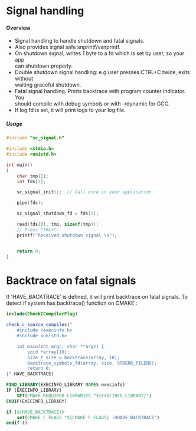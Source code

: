 # Signal handling

#### Overview

- Signal handling to handle shutdown and fatal signals.
- Also provides signal safe snprintf/vsnprintf.
- On shutdown signal, writes 1 byte to a fd which is set by user, so your app   
  can shutdown properly. 
- Double shutdown signal handling: e.g user presses CTRL+C twice, exits without  
  waiting graceful shutdown.
- Fatal signal handling. Prints backtrace with program counter indicator. You   
  should compile with debug symbols or with -rdynamic for GCC.
- If log fd is set, it will print logs to your log file.


##### Usage


```c
#include "sc_signal.h"

#include <stdio.h>
#include <unistd.h>

int main()
{
    char tmp[1];
    int fds[2];

    sc_signal_init();  // Call once in your application

    pipe(fds);

    sc_signal_shutdown_fd = fds[1];

    read(fds[0], tmp, sizeof(tmp));
    // Press CTRL+C.
    printf("Received shutdown signal \n");


    return 0;
}
```

# Backtrace on fatal signals

If 'HAVE_BACKTRACE' is defined, it will print backtrace on fatal signals. To  
detect if system has backtrace() function on CMAKE : 

```cmake
include(CheckCCompilerFlag)

check_c_source_compiles("
    #include <execinfo.h>
    #include <unistd.h>

    int main(int argc, char **argv) {
        void *array[10];
        size_t size = backtrace(array, 10);
        backtrace_symbols_fd(array, size, STDERR_FILENO);
        return 0;
}" HAVE_BACKTRACE)

FIND_LIBRARY(EXECINFO_LIBRARY NAMES execinfo)
IF (EXECINFO_LIBRARY)
    SET(CMAKE_REQUIRED_LIBRARIES "${EXECINFO_LIBRARY}")
ENDIF(EXECINFO_LIBRARY)

if (${HAVE_BACKTRACE})
    set(CMAKE_C_FLAGS "${CMAKE_C_FLAGS} -DHAVE_BACKTRACE")
endif ()

```